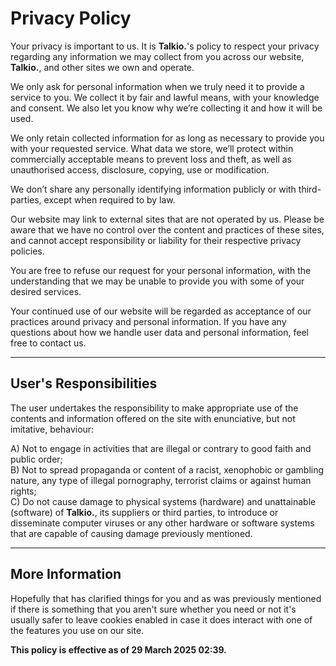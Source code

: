 # Privacy Policy

Your privacy is important to us. It is **Talkio.**'s policy to respect your privacy regarding any information we may collect from you across our website, **Talkio.**, and other sites we own and operate.

We only ask for personal information when we truly need it to provide a service to you. We collect it by fair and lawful means, with your knowledge and consent. We also let you know why we’re collecting it and how it will be used.

We only retain collected information for as long as necessary to provide you with your requested service. What data we store, we’ll protect within commercially acceptable means to prevent loss and theft, as well as unauthorised access, disclosure, copying, use or modification.

We don’t share any personally identifying information publicly or with third-parties, except when required to by law.

Our website may link to external sites that are not operated by us. Please be aware that we have no control over the content and practices of these sites, and cannot accept responsibility or liability for their respective privacy policies.

You are free to refuse our request for your personal information, with the understanding that we may be unable to provide you with some of your desired services.

Your continued use of our website will be regarded as acceptance of our practices around privacy and personal information. If you have any questions about how we handle user data and personal information, feel free to contact us.

---

## User's Responsibilities

The user undertakes the responsibility to make appropriate use of the contents and information offered on the site with enunciative, but not imitative, behaviour:

A) Not to engage in activities that are illegal or contrary to good faith and public order;  
B) Not to spread propaganda or content of a racist, xenophobic or gambling nature, any type of illegal pornography, terrorist claims or against human rights;  
C) Do not cause damage to physical systems (hardware) and unattainable (software) of **Talkio.**, its suppliers or third parties, to introduce or disseminate computer viruses or any other hardware or software systems that are capable of causing damage previously mentioned.

---

## More Information

Hopefully that has clarified things for you and as was previously mentioned if there is something that you aren't sure whether you need or not it's usually safer to leave cookies enabled in case it does interact with one of the features you use on our site.

**This policy is effective as of 29 March 2025 02:39.**
